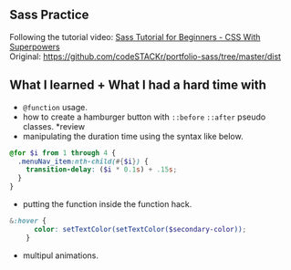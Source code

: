 ## Sass Practice
Following the tutorial video: [Sass Tutorial for Beginners - CSS With Superpowers](https://www.youtube.com/watch?v=_a5j7KoflTs)<br>
Original: https://github.com/codeSTACKr/portfolio-sass/tree/master/dist

## What I learned + What I had a hard time with 

- `@function` usage.
- how to create a hamburger button with `::before` `::after` pseudo classes. *review
- manipulating the duration time using the syntax like below.

```scss
@for $i from 1 through 4 {
  .menuNav_item:nth-child(#{$i}) {
    transition-delay: ($i * 0.1s) + .15s;
  }
}
```

- putting the function inside the function hack.

```scss
&:hover {
      color: setTextColor(setTextColor($secondary-color));
    }
```

- multipul animations.

